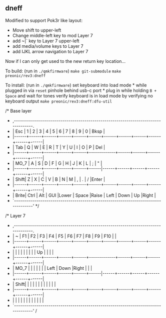 ## dneff

Modified to support Pok3r like layout:

* Move shift to upper-left
* Change middle-left key to mod Layer 7
* add ~|` key to Layer 7 upper-left
* add media/volume keys to Layer 7
* add IJKL arrow navigation to Layer 7

Now if I can only get used to the new return key location...

To build:
(run in `./qmkfirmware`)
    `make git-submodule`
    `make preonic/rev3:dneff`

To install:
(run in `./qmkfirmware`)
    set keyboard into load mode
        * while plugged in via `reset` pinhole behind usb-c port
        * plug in while holding `B + Space` and wait for tones
    verify keyboard is in load mode by verifying no keyboard output
    `make preonic/rev3:dneff:dfu-util`


/* Base layer
 * ,-----------------------------------------------------------------------------------.
 * | Esc  |   1  |   2  |   3  |   4  |   5  |   6  |   7  |   8  |   9  |   0  | Bksp |
 * |------+------+------+------+------+------+------+------+------+------+------+------|
 * | Tab  |   Q  |   W  |   E  |   R  |   T  |   Y  |   U  |   I  |   O  |   P  | Del  |
 * |------+------+------+------+------+-------------+------+------+------+------+------|
 * | MO_7 |   A  |   S  |   D  |   F  |   G  |   H  |   J  |   K  |   L  |   ;  |  "   |
 * |------+------+------+------+------+------|------+------+------+------+------+------|
 * | Shift|   Z  |   X  |   C  |   V  |   B  |   N  |   M  |   ,  |   .  |   /  |Enter |
 * |------+------+------+------+------+------+------+------+------+------+------+------|
 * | Brite| Ctrl | Alt  | GUI  |Lower |    Space    |Raise | Left | Down |  Up  |Right |
 * `-----------------------------------------------------------------------------------'
 */

/* Layer 7
 * ,-----------------------------------------------------------------------------------.
 * |  ~   |  F1  |  F2  |  F3  |  F4  |  F5  |  F6  |  F7  |  F8  |  F9  | F10  |      |
 * |------+------+------+------+------+------+------+------+------+------+------+------|
 * |      |      |      |      |      |      |      |      |  Up  |      |      |      |
 * |------+------+------+------+------+-------------+------+------+------+------+------|
 * | MO_7 |      |      |      |      |      |      | Left | Down |Right |      |      |
 * |------+------+------+------+------+------|------+------+------+------+------+------|
 * | Shift|      |      |      |      |      |      |      |      |      |      |      |
 * |------+------+------+------+------+------+------+------+------+------+------+------|
 * |      |      |      |      |      |             |      |      |      |      |      |
 * `-----------------------------------------------------------------------------------'
/
